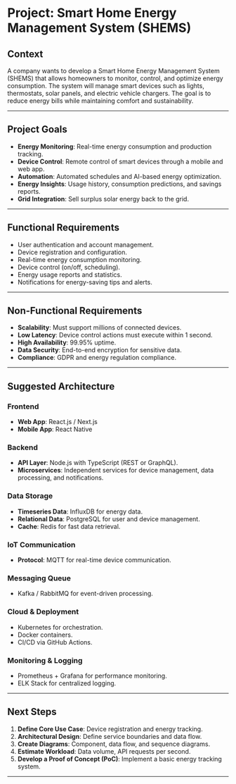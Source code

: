 # **Project: Smart Home Energy Management System (SHEMS)**  

## **Context**  
A company wants to develop a Smart Home Energy Management System (SHEMS) that allows homeowners to monitor, control, and optimize energy consumption. The system will manage smart devices such as lights, thermostats, solar panels, and electric vehicle chargers. The goal is to reduce energy bills while maintaining comfort and sustainability.  

---

## **Project Goals**  
- **Energy Monitoring**: Real-time energy consumption and production tracking.  
- **Device Control**: Remote control of smart devices through a mobile and web app.  
- **Automation**: Automated schedules and AI-based energy optimization.  
- **Energy Insights**: Usage history, consumption predictions, and savings reports.  
- **Grid Integration**: Sell surplus solar energy back to the grid.  

---

## **Functional Requirements**  
- User authentication and account management.  
- Device registration and configuration.  
- Real-time energy consumption monitoring.  
- Device control (on/off, scheduling).  
- Energy usage reports and statistics.  
- Notifications for energy-saving tips and alerts.  

---

## **Non-Functional Requirements**  
- **Scalability**: Must support millions of connected devices.  
- **Low Latency**: Device control actions must execute within 1 second.  
- **High Availability**: 99.95% uptime.  
- **Data Security**: End-to-end encryption for sensitive data.  
- **Compliance**: GDPR and energy regulation compliance.  

---

## **Suggested Architecture**  

### **Frontend**  
- **Web App**: React.js / Next.js  
- **Mobile App**: React Native  

### **Backend**  
- **API Layer**: Node.js with TypeScript (REST or GraphQL).  
- **Microservices**: Independent services for device management, data processing, and notifications.  

### **Data Storage**  
- **Timeseries Data**: InfluxDB for energy data.  
- **Relational Data**: PostgreSQL for user and device management.  
- **Cache**: Redis for fast data retrieval.  

### **IoT Communication**  
- **Protocol**: MQTT for real-time device communication.  

### **Messaging Queue**  
- Kafka / RabbitMQ for event-driven processing.  

### **Cloud & Deployment**  
- Kubernetes for orchestration.  
- Docker containers.  
- CI/CD via GitHub Actions.  

### **Monitoring & Logging**  
- Prometheus + Grafana for performance monitoring.  
- ELK Stack for centralized logging.  

---

## **Next Steps**  
1. **Define Core Use Case**: Device registration and energy tracking.  
2. **Architectural Design**: Define service boundaries and data flow.  
3. **Create Diagrams**: Component, data flow, and sequence diagrams.  
4. **Estimate Workload**: Data volume, API requests per second.  
5. **Develop a Proof of Concept (PoC)**: Implement a basic energy tracking system.  

---
